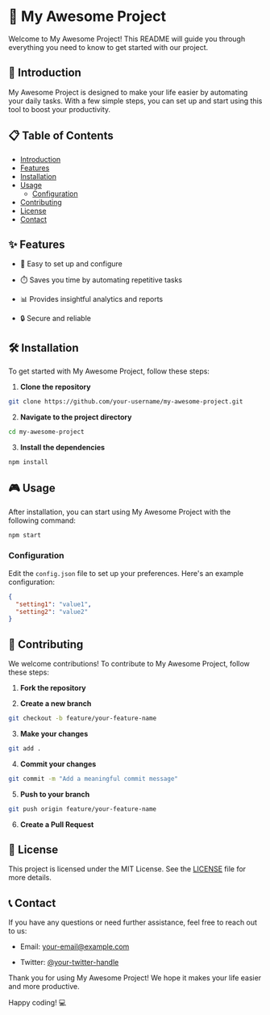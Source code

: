 # 🌟 My Awesome Project

Welcome to My Awesome Project! This README will guide you through everything you need to know to get started with our project.

## 🚀 Introduction

My Awesome Project is designed to make your life easier by automating your daily tasks. With a few simple steps, you can set up and start using this tool to boost your productivity.

## 📋 Table of Contents

- [Introduction](#-introduction)
- [Features](#-features)
- [Installation](#️-installation)
- [Usage](#️-usage)
  - [Configuration](#configuration)
- [Contributing](#-contributing)
- [License](#-license)
- [Contact](#-contact)

## ✨ Features

- 🔧 Easy to set up and configure

- ⏱️ Saves you time by automating repetitive tasks

- 📊 Provides insightful analytics and reports

- 🔒 Secure and reliable

## 🛠️ Installation

To get started with My Awesome Project, follow these steps:

1. **Clone the repository**

```bash
git clone https://github.com/your-username/my-awesome-project.git
```

2. **Navigate to the project directory**

```bash
cd my-awesome-project
```

3. **Install the dependencies**

```bash
npm install
```

## 🎮 Usage

After installation, you can start using My Awesome Project with the following command:

```bash
npm start
```

### Configuration

Edit the `config.json` file to set up your preferences. Here's an example configuration:

```json
{
  "setting1": "value1",
  "setting2": "value2"
}
```

## 🤝 Contributing

We welcome contributions! To contribute to My Awesome Project, follow these steps:

1. **Fork the repository**

2. **Create a new branch**

```bash
git checkout -b feature/your-feature-name
```

3. **Make your changes**
```bash
git add .
```

4. **Commit your changes**

```bash
git commit -m "Add a meaningful commit message"
```

5. **Push to your branch**

```bash
git push origin feature/your-feature-name
```

6. **Create a Pull Request**

## 📜 License

This project is licensed under the MIT License. See the [LICENSE](LICENSE) file for more details.

## 📞 Contact

If you have any questions or need further assistance, feel free to reach out to us:

- Email: [your-email@example.com](mailto:your-email@example.com)

- Twitter: [@your-twitter-handle](https://twitter.com/your-twitter-handle)

Thank you for using My Awesome Project! We hope it makes your life easier and more productive.

Happy coding! 💻
